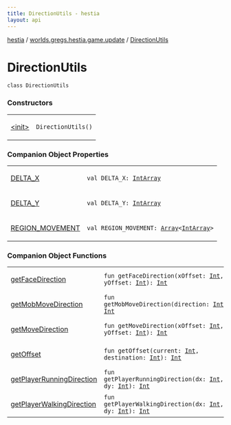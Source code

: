 ```yaml
---
title: DirectionUtils - hestia
layout: api
---
```


<div class='api-docs-breadcrumbs'><a href="../../index.html">hestia</a> / <a href="../index.html">worlds.gregs.hestia.game.update</a> / <a href="./index.html">DirectionUtils</a></div>

# DirectionUtils

<div class="signature"><code><span class="keyword">class </span><span class="identifier">DirectionUtils</span></code></div>

### Constructors

<table class="api-docs-table">
<tbody>
<tr>
<td markdown="1">

<a href="-init-.html">&lt;init&gt;</a>


</td>
<td markdown="1">
<div class="signature"><code><span class="identifier">DirectionUtils</span><span class="symbol">(</span><span class="symbol">)</span></code></div>

</td>
</tr>
</tbody>
</table>

### Companion Object Properties

<table class="api-docs-table">
<tbody>
<tr>
<td markdown="1">

<a href="-d-e-l-t-a_-x.html">DELTA_X</a>


</td>
<td markdown="1">
<div class="signature"><code><span class="keyword">val </span><span class="identifier">DELTA_X</span><span class="symbol">: </span><a href="https://kotlinlang.org/api/latest/jvm/stdlib/kotlin/-int-array/index.html"><span class="identifier">IntArray</span></a></code></div>

</td>
</tr>
<tr>
<td markdown="1">

<a href="-d-e-l-t-a_-y.html">DELTA_Y</a>


</td>
<td markdown="1">
<div class="signature"><code><span class="keyword">val </span><span class="identifier">DELTA_Y</span><span class="symbol">: </span><a href="https://kotlinlang.org/api/latest/jvm/stdlib/kotlin/-int-array/index.html"><span class="identifier">IntArray</span></a></code></div>

</td>
</tr>
<tr>
<td markdown="1">

<a href="-r-e-g-i-o-n_-m-o-v-e-m-e-n-t.html">REGION_MOVEMENT</a>


</td>
<td markdown="1">
<div class="signature"><code><span class="keyword">val </span><span class="identifier">REGION_MOVEMENT</span><span class="symbol">: </span><a href="https://kotlinlang.org/api/latest/jvm/stdlib/kotlin/-array/index.html"><span class="identifier">Array</span></a><span class="symbol">&lt;</span><a href="https://kotlinlang.org/api/latest/jvm/stdlib/kotlin/-int-array/index.html"><span class="identifier">IntArray</span></a><span class="symbol">&gt;</span></code></div>

</td>
</tr>
</tbody>
</table>

### Companion Object Functions

<table class="api-docs-table">
<tbody>
<tr>
<td markdown="1">

<a href="get-face-direction.html">getFaceDirection</a>


</td>
<td markdown="1">
<div class="signature"><code><span class="keyword">fun </span><span class="identifier">getFaceDirection</span><span class="symbol">(</span><span class="parameterName" id="worlds.gregs.hestia.game.update.DirectionUtils.Companion$getFaceDirection(kotlin.Int, kotlin.Int)/xOffset">xOffset</span><span class="symbol">:</span>&nbsp;<a href="https://kotlinlang.org/api/latest/jvm/stdlib/kotlin/-int/index.html"><span class="identifier">Int</span></a><span class="symbol">, </span><span class="parameterName" id="worlds.gregs.hestia.game.update.DirectionUtils.Companion$getFaceDirection(kotlin.Int, kotlin.Int)/yOffset">yOffset</span><span class="symbol">:</span>&nbsp;<a href="https://kotlinlang.org/api/latest/jvm/stdlib/kotlin/-int/index.html"><span class="identifier">Int</span></a><span class="symbol">)</span><span class="symbol">: </span><a href="https://kotlinlang.org/api/latest/jvm/stdlib/kotlin/-int/index.html"><span class="identifier">Int</span></a></code></div>

</td>
</tr>
<tr>
<td markdown="1">

<a href="get-mob-move-direction.html">getMobMoveDirection</a>


</td>
<td markdown="1">
<div class="signature"><code><span class="keyword">fun </span><span class="identifier">getMobMoveDirection</span><span class="symbol">(</span><span class="parameterName" id="worlds.gregs.hestia.game.update.DirectionUtils.Companion$getMobMoveDirection(kotlin.Int)/direction">direction</span><span class="symbol">:</span>&nbsp;<a href="https://kotlinlang.org/api/latest/jvm/stdlib/kotlin/-int/index.html"><span class="identifier">Int</span></a><span class="symbol">)</span><span class="symbol">: </span><a href="https://kotlinlang.org/api/latest/jvm/stdlib/kotlin/-int/index.html"><span class="identifier">Int</span></a></code></div>

</td>
</tr>
<tr>
<td markdown="1">

<a href="get-move-direction.html">getMoveDirection</a>


</td>
<td markdown="1">
<div class="signature"><code><span class="keyword">fun </span><span class="identifier">getMoveDirection</span><span class="symbol">(</span><span class="parameterName" id="worlds.gregs.hestia.game.update.DirectionUtils.Companion$getMoveDirection(kotlin.Int, kotlin.Int)/xOffset">xOffset</span><span class="symbol">:</span>&nbsp;<a href="https://kotlinlang.org/api/latest/jvm/stdlib/kotlin/-int/index.html"><span class="identifier">Int</span></a><span class="symbol">, </span><span class="parameterName" id="worlds.gregs.hestia.game.update.DirectionUtils.Companion$getMoveDirection(kotlin.Int, kotlin.Int)/yOffset">yOffset</span><span class="symbol">:</span>&nbsp;<a href="https://kotlinlang.org/api/latest/jvm/stdlib/kotlin/-int/index.html"><span class="identifier">Int</span></a><span class="symbol">)</span><span class="symbol">: </span><a href="https://kotlinlang.org/api/latest/jvm/stdlib/kotlin/-int/index.html"><span class="identifier">Int</span></a></code></div>

</td>
</tr>
<tr>
<td markdown="1">

<a href="get-offset.html">getOffset</a>


</td>
<td markdown="1">
<div class="signature"><code><span class="keyword">fun </span><span class="identifier">getOffset</span><span class="symbol">(</span><span class="parameterName" id="worlds.gregs.hestia.game.update.DirectionUtils.Companion$getOffset(kotlin.Int, kotlin.Int)/current">current</span><span class="symbol">:</span>&nbsp;<a href="https://kotlinlang.org/api/latest/jvm/stdlib/kotlin/-int/index.html"><span class="identifier">Int</span></a><span class="symbol">, </span><span class="parameterName" id="worlds.gregs.hestia.game.update.DirectionUtils.Companion$getOffset(kotlin.Int, kotlin.Int)/destination">destination</span><span class="symbol">:</span>&nbsp;<a href="https://kotlinlang.org/api/latest/jvm/stdlib/kotlin/-int/index.html"><span class="identifier">Int</span></a><span class="symbol">)</span><span class="symbol">: </span><a href="https://kotlinlang.org/api/latest/jvm/stdlib/kotlin/-int/index.html"><span class="identifier">Int</span></a></code></div>

</td>
</tr>
<tr>
<td markdown="1">

<a href="get-player-running-direction.html">getPlayerRunningDirection</a>


</td>
<td markdown="1">
<div class="signature"><code><span class="keyword">fun </span><span class="identifier">getPlayerRunningDirection</span><span class="symbol">(</span><span class="parameterName" id="worlds.gregs.hestia.game.update.DirectionUtils.Companion$getPlayerRunningDirection(kotlin.Int, kotlin.Int)/dx">dx</span><span class="symbol">:</span>&nbsp;<a href="https://kotlinlang.org/api/latest/jvm/stdlib/kotlin/-int/index.html"><span class="identifier">Int</span></a><span class="symbol">, </span><span class="parameterName" id="worlds.gregs.hestia.game.update.DirectionUtils.Companion$getPlayerRunningDirection(kotlin.Int, kotlin.Int)/dy">dy</span><span class="symbol">:</span>&nbsp;<a href="https://kotlinlang.org/api/latest/jvm/stdlib/kotlin/-int/index.html"><span class="identifier">Int</span></a><span class="symbol">)</span><span class="symbol">: </span><a href="https://kotlinlang.org/api/latest/jvm/stdlib/kotlin/-int/index.html"><span class="identifier">Int</span></a></code></div>

</td>
</tr>
<tr>
<td markdown="1">

<a href="get-player-walking-direction.html">getPlayerWalkingDirection</a>


</td>
<td markdown="1">
<div class="signature"><code><span class="keyword">fun </span><span class="identifier">getPlayerWalkingDirection</span><span class="symbol">(</span><span class="parameterName" id="worlds.gregs.hestia.game.update.DirectionUtils.Companion$getPlayerWalkingDirection(kotlin.Int, kotlin.Int)/dx">dx</span><span class="symbol">:</span>&nbsp;<a href="https://kotlinlang.org/api/latest/jvm/stdlib/kotlin/-int/index.html"><span class="identifier">Int</span></a><span class="symbol">, </span><span class="parameterName" id="worlds.gregs.hestia.game.update.DirectionUtils.Companion$getPlayerWalkingDirection(kotlin.Int, kotlin.Int)/dy">dy</span><span class="symbol">:</span>&nbsp;<a href="https://kotlinlang.org/api/latest/jvm/stdlib/kotlin/-int/index.html"><span class="identifier">Int</span></a><span class="symbol">)</span><span class="symbol">: </span><a href="https://kotlinlang.org/api/latest/jvm/stdlib/kotlin/-int/index.html"><span class="identifier">Int</span></a></code></div>

</td>
</tr>
</tbody>
</table>
